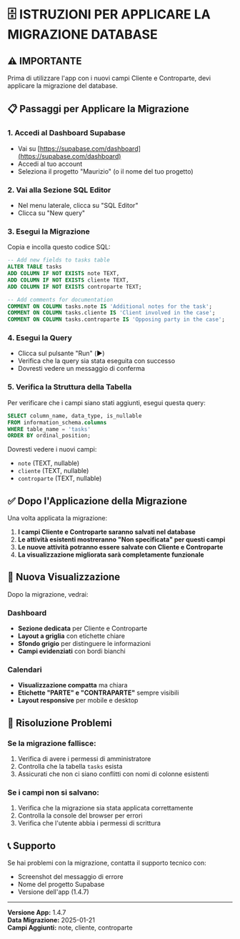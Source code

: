 # 🗄️ ISTRUZIONI PER APPLICARE LA MIGRAZIONE DATABASE

## ⚠️ IMPORTANTE
Prima di utilizzare l'app con i nuovi campi Cliente e Controparte, devi applicare la migrazione del database.

## 📋 Passaggi per Applicare la Migrazione

### 1. Accedi al Dashboard Supabase
- Vai su [https://supabase.com/dashboard](https://supabase.com/dashboard)
- Accedi al tuo account
- Seleziona il progetto "Maurizio" (o il nome del tuo progetto)

### 2. Vai alla Sezione SQL Editor
- Nel menu laterale, clicca su "SQL Editor"
- Clicca su "New query"

### 3. Esegui la Migrazione
Copia e incolla questo codice SQL:

```sql
-- Add new fields to tasks table
ALTER TABLE tasks 
ADD COLUMN IF NOT EXISTS note TEXT,
ADD COLUMN IF NOT EXISTS cliente TEXT,
ADD COLUMN IF NOT EXISTS controparte TEXT;

-- Add comments for documentation
COMMENT ON COLUMN tasks.note IS 'Additional notes for the task';
COMMENT ON COLUMN tasks.cliente IS 'Client involved in the case';
COMMENT ON COLUMN tasks.controparte IS 'Opposing party in the case';
```

### 4. Esegui la Query
- Clicca sul pulsante "Run" (▶️)
- Verifica che la query sia stata eseguita con successo
- Dovresti vedere un messaggio di conferma

### 5. Verifica la Struttura della Tabella
Per verificare che i campi siano stati aggiunti, esegui questa query:

```sql
SELECT column_name, data_type, is_nullable 
FROM information_schema.columns 
WHERE table_name = 'tasks' 
ORDER BY ordinal_position;
```

Dovresti vedere i nuovi campi:
- `note` (TEXT, nullable)
- `cliente` (TEXT, nullable) 
- `controparte` (TEXT, nullable)

## ✅ Dopo l'Applicazione della Migrazione

Una volta applicata la migrazione:

1. **I campi Cliente e Controparte saranno salvati nel database**
2. **Le attività esistenti mostreranno "Non specificata" per questi campi**
3. **Le nuove attività potranno essere salvate con Cliente e Controparte**
4. **La visualizzazione migliorata sarà completamente funzionale**

## 🎨 Nuova Visualizzazione

Dopo la migrazione, vedrai:

### Dashboard
- **Sezione dedicata** per Cliente e Controparte
- **Layout a griglia** con etichette chiare
- **Sfondo grigio** per distinguere le informazioni
- **Campi evidenziati** con bordi bianchi

### Calendari
- **Visualizzazione compatta** ma chiara
- **Etichette "PARTE" e "CONTRAPARTE"** sempre visibili
- **Layout responsive** per mobile e desktop

## 🚨 Risoluzione Problemi

### Se la migrazione fallisce:
1. Verifica di avere i permessi di amministratore
2. Controlla che la tabella `tasks` esista
3. Assicurati che non ci siano conflitti con nomi di colonne esistenti

### Se i campi non si salvano:
1. Verifica che la migrazione sia stata applicata correttamente
2. Controlla la console del browser per errori
3. Verifica che l'utente abbia i permessi di scrittura

## 📞 Supporto

Se hai problemi con la migrazione, contatta il supporto tecnico con:
- Screenshot del messaggio di errore
- Nome del progetto Supabase
- Versione dell'app (1.4.7)

---

**Versione App:** 1.4.7  
**Data Migrazione:** 2025-01-21  
**Campi Aggiunti:** note, cliente, controparte
